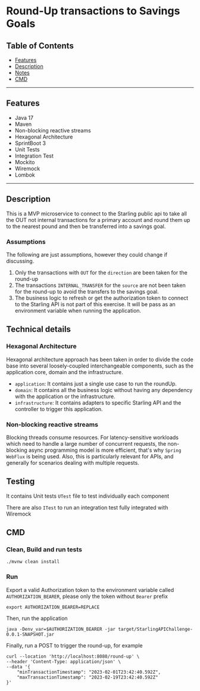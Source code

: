 # Round-Up transactions to Savings Goals

## Table of Contents

- [Features](#features)
- [Description](#description)
- [Notes](#notes)
- [CMD](#cmd)

---

## Features

- Java 17
- Maven
- Non-blocking reactive streams
- Hexagonal Architecture
- SprintBoot 3
- Unit Tests
- Integration Test
- Mockito
- Wiremock
- Lombok

---

## Description

This is a MVP microservice to connect to the Starling public api to take all the OUT not internal transactions for a primary account and round them up to the nearest
pound and then be transferred into a savings goal.

### Assumptions
The following are just assumptions, however they could change if discussing.

1. Only the transactions with `OUT` for the `direction` are been taken for the round-up
2. The transactions `INTERNAL_TRANSFER` for the `source` are not been taken for the round-up to avoid the transfers to the savings goal.
3. The business logic to refresh or get the authorization token to connect to the Starling API is not part of this exercise. It will be pass as an environment variable when running the application.

## Technical details

### Hexagonal Architecture

Hexagonal architecture approach has been taken in order to divide the code base into several loosely-coupled interchangeable components, such as the application core, domain and the infrastructure.

- `application`: It contains just a single use case to run the roundUp.
- `domain`: It contains all the business logic without having any dependency with the application or the infrastructure.
- `infrastructure`: It contains adapters to specific Starling API and the controller to trigger this application.

### Non-blocking reactive streams

Blocking threads consume resources. For latency-sensitive workloads which need to handle a large number of concurrent requests, the non-blocking async programming model is more efficient, that's why `Spring WebFlux` is being used. Also, this is particularly relevant for APIs, and generally for scenarios dealing with multiple requests.

## Testing

It contains Unit tests `UTest` file to test individually each component

There are also `ITest` to run an integration test fully integrated with Wiremock


## CMD

### Clean, Build and run tests

```
./mvnw clean install
```

### Run

Export a valid Authorization token to the environment variable called `AUTHORIZATION_BEARER`, please only the token without `Bearer` prefix
```
export AUTHORIZATION_BEARER=REPLACE
```

Then, run the application
```
java -Denv_var=$AUTHORIZATION_BEARER -jar target/StarlingAPIChallenge-0.0.1-SNAPSHOT.jar
```

Finally, run a POST to trigger the round-up, for example

```
curl --location 'http://localhost:8080/round-up' \
--header 'Content-Type: application/json' \
--data '{
    "minTransactionTimestamp": "2023-02-01T23:42:40.592Z",
    "maxTransactionTimestamp": "2023-02-19T23:42:40.592Z"
}'
```